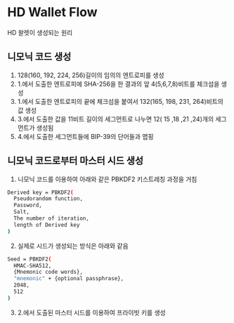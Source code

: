 # HD Wallet Flow

HD 왈렛이 생성되는 원리

## 니모닉 코드 생성

1. 128(160, 192, 224, 256)길이의 임의의 엔트로피를 생성
2. 1.에서 도출한 엔트로피에 SHA-256을 한 결과의 앞 4(5,6,7,8)비트를 체크섬을 생성
3. 1.에서 도출한 엔트로피의 끝에 체크섬을 붙여서 132(165, 198, 231, 264)비트의 값 생성
4. 3.에서 도출한 값을 11비트 길이의 세그먼트로 나누면 12( 15 ,18 ,21 ,24)개의 세그먼트가 생성됨
5. 4.에서 도출한 세그먼트들에 BIP-39의 단어들과 맵핑

## 니모닉 코드로부터 마스터 시드 생성

1. 니모닉 코드를 이용하여 아래와 같은 PBKDF2 키스트레칭 과정을 거침
  ```sh
  Derived key = PBKDF2(
    Pseudorandom function,
    Password,
    Salt,
    The number of iteration,
    length of Derived key
  )
  ```
  
2. 실제로 시드가 생성되는 방식은 아래와 같음
  ```sh
  Seed = PBKDF2(
    HMAC-SHA512,
    {Mnemonic code words},
    "mnemonic" + {optional passphrase},
    2048,
    512
  )
  ```
  
3. 2.에서 도출된 마스터 시드를 이용하여 프라이빗 키를 생성
